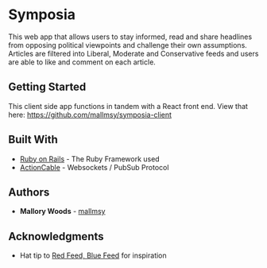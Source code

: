 # Symposia

This web app that allows users to stay informed, read and share headlines from opposing political viewpoints and challenge their own assumptions. Articles are filtered into Liberal, Moderate and Conservative feeds and users are able to like and comment on each article.

## Getting Started

This client side app functions in tandem with a React front end. View that here:
https://github.com/mallmsy/symposia-client

## Built With

* [Ruby on Rails](https://rubyonrails.org/) - The Ruby Framework used
* [ActionCable](https://guides.rubyonrails.org/action_cable_overview.html) - Websockets / PubSub Protocol

## Authors

* **Mallory Woods** - [mallmsy](https://github.com/mallmsy)

## Acknowledgments

* Hat tip to [Red Feed, Blue Feed](http://graphics.wsj.com/blue-feed-red-feed/) for inspiration

